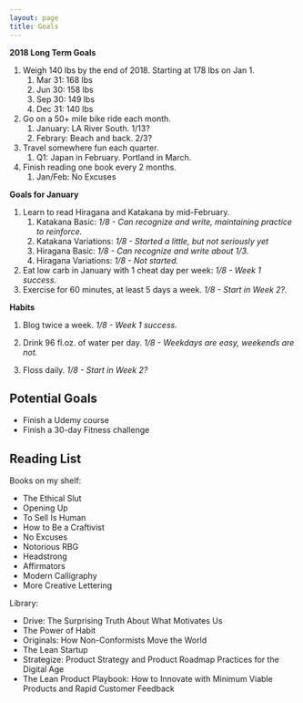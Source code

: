 ```yaml
---
layout: page
title: Goals
---
```


**2018 Long Term Goals**

1. Weigh 140 lbs by the end of 2018.  Starting at 178 lbs on Jan 1.
    1. Mar 31: 168 lbs
    2. Jun 30: 158 lbs
    3. Sep 30: 149 lbs
    4. Dec 31: 140 lbs
2. Go on a 50+ mile bike ride each month.
    1. January: LA River South. 1/13?
    2. Febrary: Beach and back. 2/3?
3. Travel somewhere fun each quarter.
    1. Q1: Japan in February.  Portland in March.
4. Finish reading one book every 2 months.
    1. Jan/Feb: No Excuses

**Goals for January**

1. Learn to read Hiragana and Katakana by mid-February.
    1. Katakana Basic: *1/8 - Can recognize and write, maintaining practice to reinforce.*
    2. Katakana Variations: *1/8 - Started a little, but not seriously yet*
    4. Hiragana Basic: *1/8 - Can recognize and write about 1/3.*
    5. Hiragana Variations: *1/8 - Not started.*
2. Eat low carb in January with 1 cheat day per week: *1/8 - Week 1 success.*
3. Exercise for 60 minutes, at least 5 days a week. *1/8 - Start in Week 2?.*

**Habits**
1. Blog twice a week. *1/8 - Week 1 success.*

<div class="tracker month-d5w">
  <div class="spacer"></div>
  <div></div>
  <div class="spacer"></div>
  <div></div>
  <div class="spacer"></div>
  <div class="spacer"></div>
  <div class="spacer"></div>
  <div></div>
</div>

2. Drink 96 fl.oz. of water per day. *1/8 - Weekdays are easy, weekends are not.*

<div class="tracker month-d5w">
  <div class="spacer"></div>
  <div></div>
  <div></div>
  <div></div>
  <div class="spacer"></div>
  <div></div>
  <div></div>
</div>

3. Floss daily. *1/8 - Start in Week 2?*

<div class="tracker month-d5w">
  <div class="spacer"></div>
  <div class="spacer"></div>
  <div class="spacer"></div>
  <div class="spacer"></div>
  <div class="spacer"></div>
  <div class="spacer"></div>
  <div class="spacer"></div>
</div>

## Potential Goals

* Finish a Udemy course
* Finish a 30-day Fitness challenge

## Reading List

Books on my shelf:

* The Ethical Slut
* Opening Up
* To Sell Is Human
* How to Be a Craftivist
* No Excuses
* Notorious RBG
* Headstrong
* Affirmators
* Modern Calligraphy
* More Creative Lettering

Library:

* Drive: The Surprising Truth About What Motivates Us
* The Power of Habit
* Originals: How Non-Conformists Move the World
* The Lean Startup
* Strategize: Product Strategy and Product Roadmap Practices for the Digital Age
* The Lean Product Playbook: How to Innovate with Minimum Viable Products and Rapid Customer Feedback

